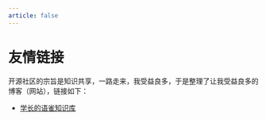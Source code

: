 ```yaml
---
article: false
---
```


# 友情链接

开源社区的宗旨是知识共享，一路走来，我受益良多，于是整理了让我受益良多的博客（网站），链接如下：

- [学长的语雀知识库](https://www.yuque.com/7hao/juangou)

